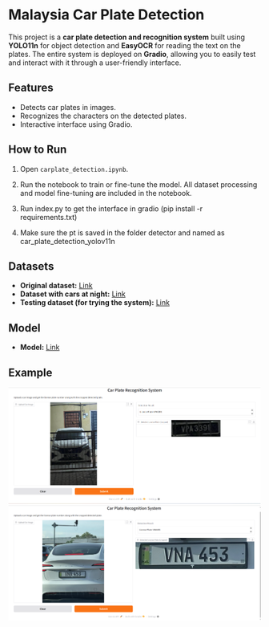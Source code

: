 # Malaysia Car Plate Detection

This project is a **car plate detection and recognition system** built using **YOLO11n** for object detection and **EasyOCR** for reading the text on the plates. The entire system is deployed on **Gradio**, allowing you to easily test and interact with it through a user-friendly interface.

## Features
- Detects car plates in images.
- Recognizes the characters on the detected plates.
- Interactive interface using Gradio.

## How to Run
1. Open `carplate_detection.ipynb`.
2. Run the notebook to train or fine-tune the model. All dataset processing and model fine-tuning are included in the notebook.

3. Run index.py to get the interface in gradio (pip install -r requirements.txt)
4. Make sure the pt is saved in the folder detector and named as car_plate_detection_yolov11n
## Datasets
- **Original dataset:** [Link](https://universe.roboflow.com/gocar/malaysia-car-plate-number/dataset/4)  
- **Dataset with cars at night:** [Link](https://drive.google.com/drive/folders/1fLB_Ui03iKvTCJENPOCUrFyxGEUKzEqy?usp=drive_link)  
- **Testing dataset (for trying the system):** [Link](https://drive.google.com/drive/folders/1fLB_Ui03iKvTCJENPOCUrFyxGEUKzEqy?usp=drive_link)
## Model
- **Model:** [Link](https://drive.google.com/file/d/1BoLW52WVJEZUvFtM2YwCx82zYKhybopL/view?usp=drive_link)
## Example
![Alt Text](images/example2.png)
![Alt Text](images/example3.png)

